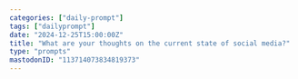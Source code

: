 ```yaml
---
categories: ["daily-prompt"]
tags: ["dailyprompt"]
date: "2024-12-25T15:00:00Z"
title: "What are your thoughts on the current state of social media?"
type: "prompts"
mastodonID: "113714073834819373"
---
```

